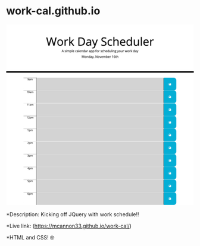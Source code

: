 # work-cal.github.io
![work-cal](/assets/work-cal.png)

*Description: Kicking off JQuery with work schedule!! 

*Live link: (https://mcannon33.github.io/work-cal/)

*HTML and CSS! :nerd_face:
